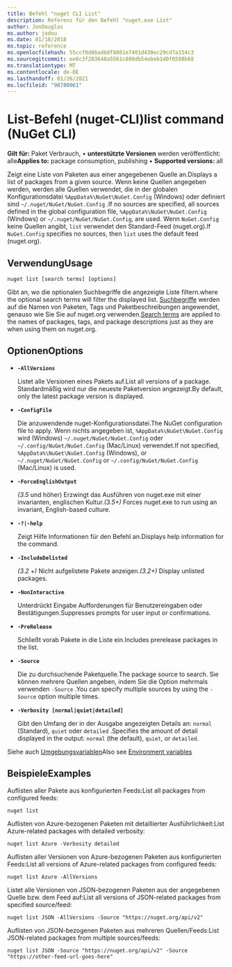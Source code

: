 ```yaml
---
title: Befehl "nuget CLI List"
description: Referenz für den Befehl "nuget.exe List"
author: JonDouglas
ms.author: jodou
ms.date: 01/18/2018
ms.topic: reference
ms.openlocfilehash: 55ccf0d86ad6df8001e7401d430ec29cd7a154c3
ms.sourcegitcommit: ee6c3f203648a5561c809db54ebeb1d0f0598b68
ms.translationtype: MT
ms.contentlocale: de-DE
ms.lasthandoff: 01/26/2021
ms.locfileid: "98780061"
---
```

# <a name="list-command-nuget-cli"></a><span data-ttu-id="d1a92-103">List-Befehl (nuget-CLI)</span><span class="sxs-lookup"><span data-stu-id="d1a92-103">list command (NuGet CLI)</span></span>

<span data-ttu-id="d1a92-104">**Gilt für:** Paket Verbrauch, &bullet; **unterstützte Versionen** werden veröffentlicht: alle</span><span class="sxs-lookup"><span data-stu-id="d1a92-104">**Applies to:** package consumption, publishing &bullet; **Supported versions:** all</span></span>

<span data-ttu-id="d1a92-105">Zeigt eine Liste von Paketen aus einer angegebenen Quelle an.</span><span class="sxs-lookup"><span data-stu-id="d1a92-105">Displays a list of packages from a given source.</span></span> <span data-ttu-id="d1a92-106">Wenn keine Quellen angegeben werden, werden alle Quellen verwendet, die in der globalen Konfigurationsdatei `%AppData%\NuGet\NuGet.Config` (Windows) oder definiert sind `~/.nuget/NuGet/NuGet.Config` .</span><span class="sxs-lookup"><span data-stu-id="d1a92-106">If no sources are specified, all sources defined in the global configuration file, `%AppData%\NuGet\NuGet.Config` (Windows) or `~/.nuget/NuGet/NuGet.Config`, are used.</span></span> <span data-ttu-id="d1a92-107">Wenn `NuGet.Config` keine Quellen angibt, `list` verwendet den Standard-Feed (nuget.org).</span><span class="sxs-lookup"><span data-stu-id="d1a92-107">If `NuGet.Config` specifies no sources, then `list` uses the default feed (nuget.org).</span></span>

## <a name="usage"></a><span data-ttu-id="d1a92-108">Verwendung</span><span class="sxs-lookup"><span data-stu-id="d1a92-108">Usage</span></span>

```cli
nuget list [search terms] [options]
```

<span data-ttu-id="d1a92-109">Gibt an, wo die optionalen Suchbegriffe die angezeigte Liste filtern.</span><span class="sxs-lookup"><span data-stu-id="d1a92-109">where the optional search terms will filter the displayed list.</span></span> <span data-ttu-id="d1a92-110">[Suchbegriffe](../../consume-packages/finding-and-choosing-packages.md#search-syntax) werden auf die Namen von Paketen, Tags und Paketbeschreibungen angewendet, genauso wie Sie Sie auf nuget.org verwenden.</span><span class="sxs-lookup"><span data-stu-id="d1a92-110">[Search terms](../../consume-packages/finding-and-choosing-packages.md#search-syntax) are applied to the names of packages, tags, and package descriptions just as they are when using them on nuget.org.</span></span> 

## <a name="options"></a><span data-ttu-id="d1a92-111">Optionen</span><span class="sxs-lookup"><span data-stu-id="d1a92-111">Options</span></span>

- **`-AllVersions`**

  <span data-ttu-id="d1a92-112">Listet alle Versionen eines Pakets auf.</span><span class="sxs-lookup"><span data-stu-id="d1a92-112">List all versions of a package.</span></span> <span data-ttu-id="d1a92-113">Standardmäßig wird nur die neueste Paketversion angezeigt.</span><span class="sxs-lookup"><span data-stu-id="d1a92-113">By default, only the latest package version is displayed.</span></span>

- **`-ConfigFile`**

  <span data-ttu-id="d1a92-114">Die anzuwendende nuget-Konfigurationsdatei.</span><span class="sxs-lookup"><span data-stu-id="d1a92-114">The NuGet configuration file to apply.</span></span> <span data-ttu-id="d1a92-115">Wenn nichts angegeben ist, `%AppData%\NuGet\NuGet.Config` wird (Windows) `~/.nuget/NuGet/NuGet.Config` oder `~/.config/NuGet/NuGet.Config` (Mac/Linux) verwendet.</span><span class="sxs-lookup"><span data-stu-id="d1a92-115">If not specified, `%AppData%\NuGet\NuGet.Config` (Windows), or `~/.nuget/NuGet/NuGet.Config` or `~/.config/NuGet/NuGet.Config` (Mac/Linux) is used.</span></span>

- **`-ForceEnglishOutput`**

  <span data-ttu-id="d1a92-116">*(3.5* und höher) Erzwingt das Ausführen von nuget.exe mit einer invarianten, englischen Kultur.</span><span class="sxs-lookup"><span data-stu-id="d1a92-116">*(3.5+)* Forces nuget.exe to run using an invariant, English-based culture.</span></span>

- **`-?|-help`**

  <span data-ttu-id="d1a92-117">Zeigt Hilfe Informationen für den Befehl an.</span><span class="sxs-lookup"><span data-stu-id="d1a92-117">Displays help information for the command.</span></span>

- **`-IncludeDelisted`**

  <span data-ttu-id="d1a92-118">*(3.2 +)* Nicht aufgelistete Pakete anzeigen.</span><span class="sxs-lookup"><span data-stu-id="d1a92-118">*(3.2+)* Display unlisted packages.</span></span>

- **`-NonInteractive`**

  <span data-ttu-id="d1a92-119">Unterdrückt Eingabe Aufforderungen für Benutzereingaben oder Bestätigungen.</span><span class="sxs-lookup"><span data-stu-id="d1a92-119">Suppresses prompts for user input or confirmations.</span></span>

- **`-PreRelease`**

  <span data-ttu-id="d1a92-120">Schließt vorab Pakete in die Liste ein.</span><span class="sxs-lookup"><span data-stu-id="d1a92-120">Includes prerelease packages in the list.</span></span>

- **`-Source`**

  <span data-ttu-id="d1a92-121">Die zu durchsuchende Paketquelle.</span><span class="sxs-lookup"><span data-stu-id="d1a92-121">The package source to search.</span></span> <span data-ttu-id="d1a92-122">Sie können mehrere Quellen angeben, indem Sie die Option mehrmals verwenden `-Source` .</span><span class="sxs-lookup"><span data-stu-id="d1a92-122">You can specify multiple sources by using the `-Source` option multiple times.</span></span>

- **`-Verbosity [normal|quiet|detailed]`**

  <span data-ttu-id="d1a92-123">Gibt den Umfang der in der Ausgabe angezeigten Details an: `normal` (Standard), `quiet` oder `detailed` .</span><span class="sxs-lookup"><span data-stu-id="d1a92-123">Specifies the amount of detail displayed in the output: `normal` (the default), `quiet`, or `detailed`.</span></span>

<span data-ttu-id="d1a92-124">Siehe auch [Umgebungsvariablen](cli-ref-environment-variables.md)</span><span class="sxs-lookup"><span data-stu-id="d1a92-124">Also see [Environment variables](cli-ref-environment-variables.md)</span></span>

## <a name="examples"></a><span data-ttu-id="d1a92-125">Beispiele</span><span class="sxs-lookup"><span data-stu-id="d1a92-125">Examples</span></span>

<span data-ttu-id="d1a92-126">Auflisten aller Pakete aus konfigurierten Feeds:</span><span class="sxs-lookup"><span data-stu-id="d1a92-126">List all packages from configured feeds:</span></span>
```
nuget list
```
<span data-ttu-id="d1a92-127">Auflisten von Azure-bezogenen Paketen mit detaillierter Ausführlichkeit:</span><span class="sxs-lookup"><span data-stu-id="d1a92-127">List Azure-related packages with detailed verbosity:</span></span>
```
nuget list Azure -Verbosity detailed
```
<span data-ttu-id="d1a92-128">Auflisten aller Versionen von Azure-bezogenen Paketen aus konfigurierten Feeds:</span><span class="sxs-lookup"><span data-stu-id="d1a92-128">List all versions of Azure-related packages from configured feeds:</span></span>
```
nuget list Azure -AllVersions
```
<span data-ttu-id="d1a92-129">Listet alle Versionen von JSON-bezogenen Paketen aus der angegebenen Quelle bzw. dem Feed auf:</span><span class="sxs-lookup"><span data-stu-id="d1a92-129">List all versions of JSON-related packages from specified source/feed:</span></span>
```
nuget list JSON -AllVersions -Source "https://nuget.org/api/v2"
```
<span data-ttu-id="d1a92-130">Auflisten von JSON-bezogenen Paketen aus mehreren Quellen/Feeds:</span><span class="sxs-lookup"><span data-stu-id="d1a92-130">List JSON-related packages from multiple sources/feeds:</span></span>
```
nuget list JSON -Source "https://nuget.org/api/v2" -Source "https://other-feed-url-goes-here"
```
